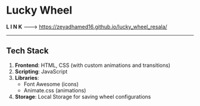# Lucky Wheel

**L I N K** ---> https://zeyadhamed16.github.io/lucky_wheel_resala/

---

## Tech Stack

1. **Frontend**: HTML, CSS (with custom animations and transitions)
2. **Scripting**: JavaScript
3. **Libraries**:
   - Font Awesome (icons)
   - Animate.css (animations)
4. **Storage**: Local Storage for saving wheel configurations
